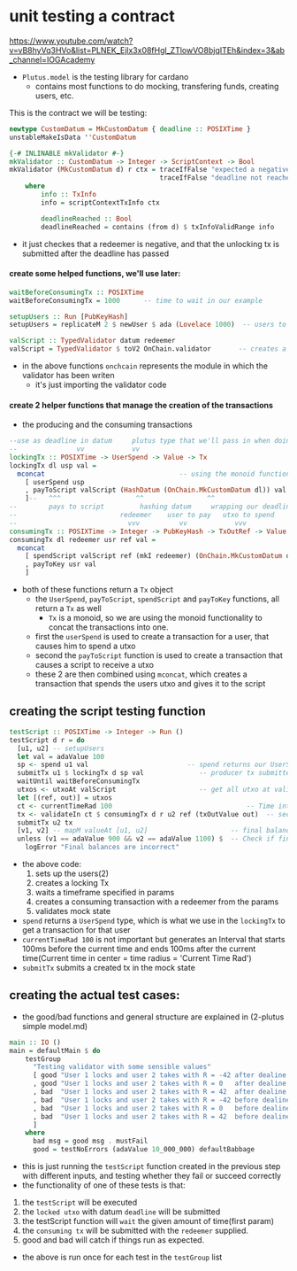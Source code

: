 # unit testing a contract
https://www.youtube.com/watch?v=vB8hyVq3HVo&list=PLNEK_Ejlx3x08fHgl_ZTlowVO8bjqITEh&index=3&ab_channel=IOGAcademy

- `Plutus.model` is the testing library for cardano
    - contains most functions to do mocking, transfering funds, creating users, etc.

This is the contract we will be testing:
```haskell
newtype CustomDatum = MkCustomDatum { deadline :: POSIXTime }
unstableMakeIsData ''CustomDatum

{-# INLINABLE mkValidator #-}
mkValidator :: CustomDatum -> Integer -> ScriptContext -> Bool
mkValidator (MkCustomDatum d) r ctx = traceIfFalse "expected a negative redeemer" $ r <= 0 &&
                                      traceIfFalse "deadline not reached" deadlineReached
    where
        info :: TxInfo
        info = scriptContextTxInfo ctx

        deadlineReached :: Bool
        deadlineReached = contains (from d) $ txInfoValidRange info
```
- it just checkes that a redeemer is negative, and that the unlocking tx is submitted after the deadline has passed

#### create some helped functions, we'll use later:
```haskell
waitBeforeConsumingTx :: POSIXTime
waitBeforeConsumingTx = 1000      -- time to wait in our example

setupUsers :: Run [PubKeyHash]
setupUsers = replicateM 2 $ newUser $ ada (Lovelace 1000)  -- users to use in our example

valScript :: TypedValidator datum redeemer
valScript = TypedValidator $ toV2 OnChain.validator       -- creates a plutus validator from our validator
```
- in the above functions `onchcain` represents the module in which the validator has been writen
    - it's just importing the validator code

####  create 2 helper functions that manage the creation of the transactions
- the producing and the consuming transactions
```haskell
--use as deadline in datum     plutus type that we'll pass in when doing the transaction
--               vv            vv 
lockingTx :: POSIXTime -> UserSpend -> Value -> Tx
lockingTx dl usp val =
  mconcat                                  -- using the monoid functionality of Value
    [ userSpend usp
    , payToScript valScript (HashDatum (OnChain.MkCustomDatum dl)) val
    ]--   ^^^                   ^^                ^^ 
--        pays to script         hashing datum     wrapping our deadline in the datum type created at the top of this file
--                          redeemer    user to pay   utxo to spend
--                            vvv          vv            vvv
consumingTx :: POSIXTime -> Integer -> PubKeyHash -> TxOutRef -> Value -> Tx
consumingTx dl redeemer usr ref val =
  mconcat
    [ spendScript valScript ref (mkI redeemer) (OnChain.MkCustomDatum dl)
    , payToKey usr val
    ]
```
- both of these functions return a `Tx` object
    - the `UserSpend`, `payToScript`, `spendScript` and `payToKey` functions, all return a `Tx` as well
        - `Tx` is a monoid, so we are using the monoid functionality to concat the transactions into one.
    - first the `userSpend` is used to create a transaction for a user, that causes him to spend a utxo
    - second the `payToScript` function is used to create a transaction that causes a script to receive a utxo
    - these 2 are then combined using `mconcat`, which creates a transaction that spends the users utxo and gives it to the script

## creating the script testing function

```haskell
testScript :: POSIXTime -> Integer -> Run ()
testScript d r = do
  [u1, u2] -- setupUsers
  let val = adaValue 100
  sp <- spend u1 val                         -- spend returns our UserSpend
  submitTx u1 $ lockingTx d sp val              -- producer tx submitted
  waitUntil waitBeforeConsumingTx
  utxos <- utxoAt valScript                     -- get all utxo at validator
  let [(ref, out)] = utxos
  ct <- currentTimeRad 100                                  -- Time interval for TxInfoValidRange
  tx <- validateIn ct $ consumingTx d r u2 ref (txOutValue out)  -- second tx, with validRange and utxo to spend
  submitTx u2 tx                            
  [v1, v2] -- mapM valueAt [u1, u2]                     -- final balances of both users
  unless (v1 == adaValue 900 && v2 == adaValue 1100) $  -- Check if final balances match expected balances
    logError "Final balances are incorrect"
```
- the above code:
    1. sets up the users(2) 
    2. creates a locking Tx
    3. waits a timeframe specified in params
    4. creates a consuming transaction with a redeemer from the params
    5. validates mock state
- `spend` returns a `UserSpend` type, which is what we use in the `lockingTx` to get a transaction for that user
- `currentTimeRad 100` is not important but generates an Interval that starts 100ms before the current time and ends 100ms after the current time(Current time in center = time radius = 'Current Time Rad')
- `submitTx` submits a created tx in the mock state

## creating the actual test cases:
- the good/bad functions and general structure are explained in (2-plutus simple model.md)
```haskell
main :: IO ()
main = defaultMain $ do
    testGroup
      "Testing validator with some sensible values"
      [ good "User 1 locks and user 2 takes with R = -42 after dealine succeeds" $ testScript 50 (-42)
      , good "User 1 locks and user 2 takes with R = 0   after dealine succeeds" $ testScript 50 0
      , bad  "User 1 locks and user 2 takes with R = 42  after dealine fails   " $ testScript 50 42
      , bad  "User 1 locks and user 2 takes with R = -42 before dealine fails  " $ testScript 5000 (-42)
      , bad  "User 1 locks and user 2 takes with R = 0   before dealine fails  " $ testScript 5000 0
      , bad  "User 1 locks and user 2 takes with R = 42  before dealine fails  " $ testScript 5000 42
      ]
    where
      bad msg = good msg . mustFail
      good = testNoErrors (adaValue 10_000_000) defaultBabbage
```
- this is just running the `testScript` function created in the previous step with different inputs, and testing whether they fail or succeed correctly
- the functionality of one of these tests is that:
1. the `testScript` will be executed
2. the `locked utxo` with datum `deadline` will be submitted
3. the testScript function will `wait` the given amount of time(first param)
4. the `consuming tx` will be submitted with the `redeemer` supplied. 
5. good and bad will catch if things run as expected. 
- the above is run once for each test in the `testGroup` list